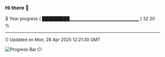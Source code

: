 ### Hi there 👋

⏳ Year progress { █████████▁▁▁▁▁▁▁▁▁▁▁▁▁▁▁▁▁▁▁▁▁ } 32.20 %

---

⏰ Updated on Mon, 28 Apr 2025 12:21:30 GMT

![Progress Bar CI](https://github.com/Shyam-Makwana/GitHub-Actions-Demo/workflows/Progress%20Bar%20CI/badge.svg)
